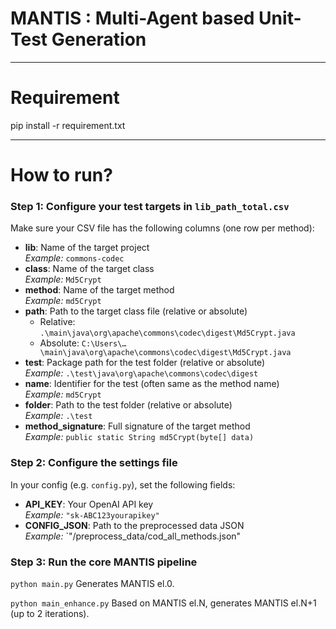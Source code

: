 # MANTIS : Multi-Agent based Unit-Test Generation

----------
# Requirement
pip install -r requirement.txt

---------
# How to run?
### Step 1: Configure your test targets in `lib_path_total.csv`

Make sure your CSV file has the following columns (one row per method):

- **lib**: Name of the target project  
  _Example:_ `commons-codec`
- **class**: Name of the target class  
  _Example:_ `Md5Crypt`
- **method**: Name of the target method  
  _Example:_ `md5Crypt`
- **path**: Path to the target class file (relative or absolute)  
  - Relative: `.\main\java\org\apache\commons\codec\digest\Md5Crypt.java`  
  - Absolute: `C:\Users\…\main\java\org\apache\commons\codec\digest\Md5Crypt.java`
- **test**: Package path for the test folder (relative or absolute)  
  _Example:_ `.\test\java\org\apache\commons\codec\digest`
- **name**: Identifier for the test (often same as the method name)  
  _Example:_ `md5Crypt`
- **folder**: Path to the test folder (relative or absolute)  
  _Example:_ `.\test`
- **method_signature**: Full signature of the target method  
  _Example:_ `public static String md5Crypt(byte[] data)`

### Step 2: Configure the settings file

In your config (e.g. `config.py`), set the following fields:

- **API_KEY**: Your OpenAI API key  
  _Example:_ `"sk-ABC123yourapikey"`
- **CONFIG_JSON**: Path to the preprocessed data JSON  
  _Example:_ `"/preprocess_data/cod_all_methods.json"


### Step 3: Run the core MANTIS pipeline

```python main.py```
Generates MANTIS el.0.

```python main_enhance.py```
Based on MANTIS el.N, generates MANTIS el.N+1 (up to 2 iterations).

